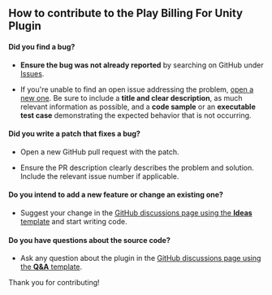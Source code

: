 ## How to contribute to the Play Billing For Unity Plugin

#### **Did you find a bug?**

* **Ensure the bug was not already reported** by searching on GitHub under [Issues](https://github.com/Uralstech/PlayBillingForUnityPlugin/issues).

* If you're unable to find an open issue addressing the problem, [open a new one](https://github.com/Uralstech/PlayBillingForUnityPlugin/issues/new). Be sure to include a **title and clear description**, as much relevant information as possible, and a **code sample** or an **executable test case** demonstrating the expected behavior that is not occurring.

#### **Did you write a patch that fixes a bug?**

* Open a new GitHub pull request with the patch.

* Ensure the PR description clearly describes the problem and solution. Include the relevant issue number if applicable.

#### **Do you intend to add a new feature or change an existing one?**

* Suggest your change in the [GitHub discussions page using the **Ideas** template](https://github.com/Uralstech/PlayBillingForUnityPlugin/discussions/new?category=ideas) and start writing code.

#### **Do you have questions about the source code?**

* Ask any question about the plugin in the [GitHub discussions page using the **Q&A** template](https://github.com/Uralstech/PlayBillingForUnityPlugin/discussions/new?category=q-a).

Thank you for contributing!
